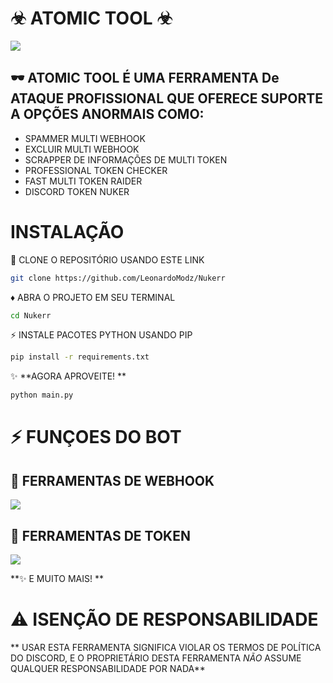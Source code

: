 # ☣︎ ATOMIC TOOL ☣︎
<img src="screenshots/start.png">


## 🕶 ATOMIC TOOL É UMA FERRAMENTA De ATAQUE PROFISSIONAL QUE OFERECE SUPORTE A OPÇÕES ANORMAIS COMO:

- SPAMMER MULTI WEBHOOK
- EXCLUIR MULTI WEBHOOK
- SCRAPPER DE INFORMAÇÕES DE MULTI TOKEN
- PROFESSIONAL TOKEN CHECKER
- FAST MULTI TOKEN RAIDER
- DISCORD TOKEN NUKER
# INSTALAÇÃO 

🔗 CLONE O REPOSITÓRIO USANDO ESTE LINK
```bash
git clone https://github.com/LeonardoModz/Nukerr
```

♦ ABRA O PROJETO EM SEU TERMINAL
```bash
cd Nukerr
```

⚡ INSTALE PACOTES PYTHON USANDO PIP
```bash
pip install -r requirements.txt
```

✨ **AGORA APROVEITE! **
```bash
python main.py
```

# ⚡ FUNÇOES DO BOT 

## 🔗 FERRAMENTAS DE WEBHOOK
<img src="screenshots/webhooks.png">
<br>

## 💊 FERRAMENTAS DE TOKEN
<img src="screenshots/tokens.png">

<br>


**✨ E MUITO MAIS! **

# ⚠ ISENÇÃO DE RESPONSABILIDADE
** USAR ESTA FERRAMENTA SIGNIFICA VIOLAR OS TERMOS DE POLÍTICA DO DISCORD, E O PROPRIETÁRIO DESTA FERRAMENTA _NÃO_ ASSUME QUALQUER RESPONSABILIDADE POR NADA**
